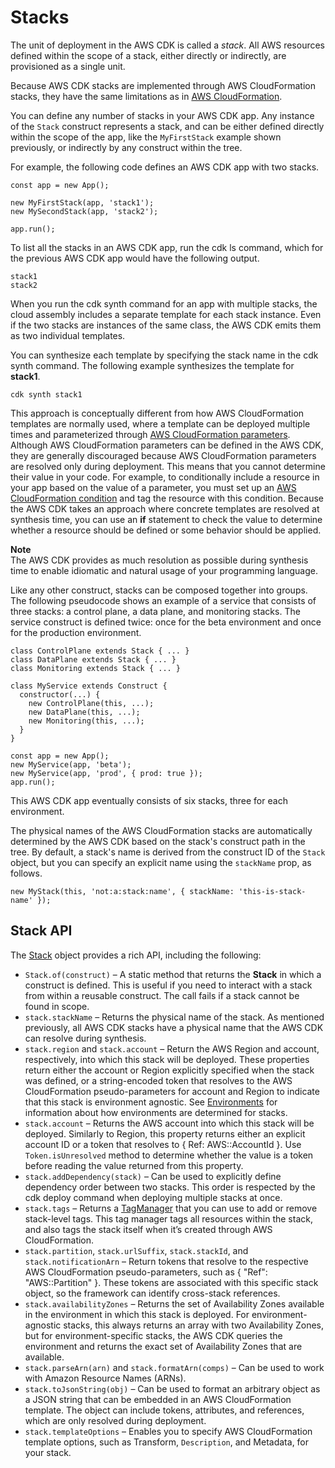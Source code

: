 # Stacks<a name="stacks"></a>

The unit of deployment in the AWS CDK is called a *stack*\. All AWS resources defined within the scope of a stack, either directly or indirectly, are provisioned as a single unit\.

Because AWS CDK stacks are implemented through AWS CloudFormation stacks, they have the same limitations as in [AWS CloudFormation](https://docs.aws.amazon.com/AWSCloudFormation/latest/UserGuide/cloudformation-limits.html)\.

You can define any number of stacks in your AWS CDK app\. Any instance of the `Stack` construct represents a stack, and can be either defined directly within the scope of the app, like the `MyFirstStack` example shown previously, or indirectly by any construct within the tree\.

For example, the following code defines an AWS CDK app with two stacks\.

```
const app = new App();

new MyFirstStack(app, 'stack1');
new MySecondStack(app, 'stack2');

app.run();
```

To list all the stacks in an AWS CDK app, run the cdk ls command, which for the previous AWS CDK app would have the following output\.

```
stack1
stack2
```

When you run the cdk synth command for an app with multiple stacks, the cloud assembly includes a separate template for each stack instance\. Even if the two stacks are instances of the same class, the AWS CDK emits them as two individual templates\.

You can synthesize each template by specifying the stack name in the cdk synth command\. The following example synthesizes the template for **stack1**\.

```
cdk synth stack1
```

This approach is conceptually different from how AWS CloudFormation templates are normally used, where a template can be deployed multiple times and parameterized through [AWS CloudFormation parameters](https://docs.aws.amazon.com/AWSCloudFormation/latest/UserGuide/parameters-section-structure.html)\. Although AWS CloudFormation parameters can be defined in the AWS CDK, they are generally discouraged because AWS CloudFormation parameters are resolved only during deployment\. This means that you cannot determine their value in your code\. For example, to conditionally include a resource in your app based on the value of a parameter, you must set up an [AWS CloudFormation condition](https://docs.aws.amazon.com/AWSCloudFormation/latest/UserGuide/conditions-section-structure.html) and tag the resource with this condition\. Because the AWS CDK takes an approach where concrete templates are resolved at synthesis time, you can use an **if** statement to check the value to determine whether a resource should be defined or some behavior should be applied\.

**Note**  
The AWS CDK provides as much resolution as possible during synthesis time to enable idiomatic and natural usage of your programming language\.

Like any other construct, stacks can be composed together into groups\. The following pseudocode shows an example of a service that consists of three stacks: a control plane, a data plane, and monitoring stacks\. The service construct is defined twice: once for the beta environment and once for the production environment\.

```
class ControlPlane extends Stack { ... }
class DataPlane extends Stack { ... }
class Monitoring extends Stack { ... }

class MyService extends Construct {
  constructor(...) {
    new ControlPlane(this, ...);
    new DataPlane(this, ...);
    new Monitoring(this, ...);
  }
}

const app = new App();
new MyService(app, 'beta');
new MyService(app, 'prod', { prod: true });
app.run();
```

This AWS CDK app eventually consists of six stacks, three for each environment\.

The physical names of the AWS CloudFormation stacks are automatically determined by the AWS CDK based on the stack's construct path in the tree\. By default, a stack's name is derived from the construct ID of the `Stack` object, but you can specify an explicit name using the `stackName` prop, as follows\.

```
new MyStack(this, 'not:a:stack:name', { stackName: 'this-is-stack-name' });
```

## Stack API<a name="stack_api"></a>

The [Stack](https://docs.aws.amazon.com/cdk/api/latest/typescript/api/cdk/stack.html) object provides a rich API, including the following:
+ `Stack.of(construct)` – A static method that returns the **Stack** in which a construct is defined\. This is useful if you need to interact with a stack from within a reusable construct\. The call fails if a stack cannot be found in scope\.
+ `stack.stackName` – Returns the physical name of the stack\. As mentioned previously, all AWS CDK stacks have a physical name that the AWS CDK can resolve during synthesis\.
+ `stack.region` and `stack.account` – Return the AWS Region and account, respectively, into which this stack will be deployed\. These properties return either the account or Region explicitly specified when the stack was defined, or a string\-encoded token that resolves to the AWS CloudFormation pseudo\-parameters for account and Region to indicate that this stack is environment agnostic\. See [Environments](environments.md) for information about how environments are determined for stacks\.
+ `stack.account` – Returns the AWS account into which this stack will be deployed\. Similarly to Region, this property returns either an explicit account ID or a token that resolves to \{ Ref: AWS::AccountId \}\. Use `Token.isUnresolved` method to determine whether the value is a token before reading the value returned from this property\.
+ `stack.addDependency(stack)` – Can be used to explicitly define dependency order between two stacks\. This order is respected by the cdk deploy command when deploying multiple stacks at once\.
+ `stack.tags` – Returns a [TagManager](https://docs.aws.amazon.com/cdk/api/latest/typescript/api/core/tagmanager.html#core_TagManager) that you can use to add or remove stack\-level tags\. This tag manager tags all resources within the stack, and also tags the stack itself when it’s created through AWS CloudFormation\.
+ `stack.partition`, `stack.urlSuffix`, `stack.stackId`, and `stack.notificationArn` – Return tokens that resolve to the respective AWS CloudFormation pseudo\-parameters, such as \{ "Ref": "AWS::Partition" \}\. These tokens are associated with this specific stack object, so the framework can identify cross\-stack references\.
+ `stack.availabilityZones` – Returns the set of Availability Zones available in the environment in which this stack is deployed\. For environment\-agnostic stacks, this always returns an array with two Availability Zones, but for environment\-specific stacks, the AWS CDK queries the environment and returns the exact set of Availability Zones that are available\.
+ `stack.parseArn(arn)` and `stack.formatArn(comps)` – Can be used to work with Amazon Resource Names \(ARNs\)\.
+ `stack.toJsonString(obj)` – Can be used to format an arbitrary object as a JSON string that can be embedded in an AWS CloudFormation template\. The object can include tokens, attributes, and references, which are only resolved during deployment\.
+ `stack.templateOptions` – Enables you to specify AWS CloudFormation template options, such as Transform, `Description`, and Metadata, for your stack\.